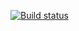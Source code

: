 [![Build status](https://ci.appveyor.com/api/projects/status/2xniv6u26afmippt?svg=true)](https://ci.appveyor.com/project/poi1nt/classes-inheritance)